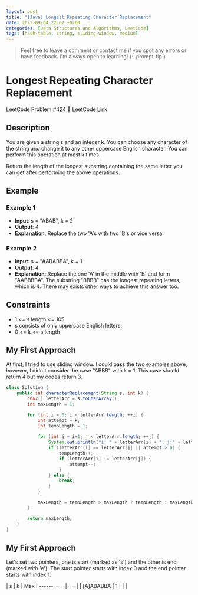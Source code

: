 ```yaml
---
layout: post
title: "[Java] Longest Repeating Character Replacement"
date: 2025-09-04 22:02 +0200
categories: [Data Structures and Algorithms, LeetCode]
tags: [hash-table, string, sliding-window, medium]
---
```


> Feel free to leave a comment or contact me if you spot any errors or have feedback. I'm always open to learning!
{: .prompt-tip }


# Longest Repeating Character Replacement

LeetCode Problem #424 [🔗 LeetCode Link](https://leetcode.com/problems/longest-repeating-character-replacement/description/)


## Description

You are given a string s and an integer k. You can choose any character of the string and change it to any other uppercase English character. You can perform this operation at most k times.

Return the length of the longest substring containing the same letter you can get after performing the above operations.


## Example

### Example 1

- **Input**: s = "ABAB", k = 2
- **Output**: 4
- **Explanation**: Replace the two 'A's with two 'B's or vice versa.

### Example 2

- **Input**: s = "AABABBA", k = 1
- **Output**: 4
- **Explanation**: Replace the one 'A' in the middle with 'B' and form "AABBBBA".
The substring "BBBB" has the longest repeating letters, which is 4.
There may exists other ways to achieve this answer too.


## Constraints

- 1 <= s.length <= 105
- s consists of only uppercase English letters.
- 0 <= k <= s.length


## My First Approach

At first, I tried to use sliding window. I could pass the two examples above, however, I didn't consider the case "ABBB" with k = 1. This case should return 4 but my codes return 3. 


```java
class Solution {
    public int characterReplacement(String s, int k) {
        char[] letterArr = s.toCharArray();
        int maxLength = 1;

        for (int i = 0; i < letterArr.length; ++i) {
            int attempt = k;
            int tempLength = 1;
            
            for (int j = i+1; j < letterArr.length; ++j) {
                System.out.println("i: " + letterArr[i] + ", j:" + letterArr[j] + ", length: " + tempLength);
                if (letterArr[i] == letterArr[j] || attempt > 0) {
                    tempLength++;
                    if (letterArr[i] != letterArr[j]) {
                        attempt--;
                    }
                } else {
                    break;
                }
            }

            maxLength = tempLength > maxLength ? tempLength : maxLength;
        }

        return maxLength;
    }
}
```


## My First Approach


Let's set two pointers, one is start (marked as 's') and the other is end (marked with 'e'). The start pointer starts with index 0 and the end pointer starts with index 1.

| s          | k  | Max
| -----------|----|
| [A]ABABBA  | 1  |
| 
|
